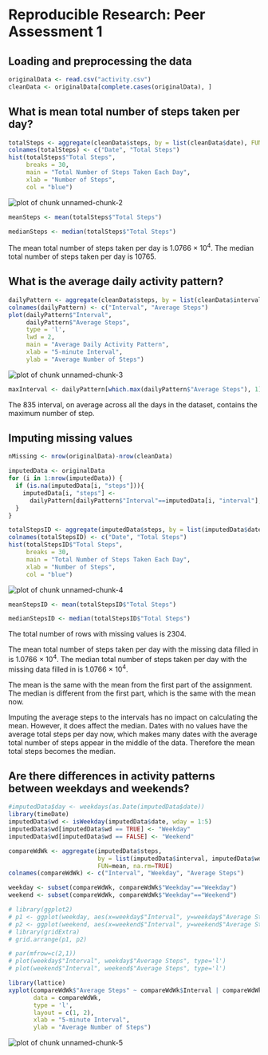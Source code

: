 # Reproducible Research: Peer Assessment 1


## Loading and preprocessing the data

```r
originalData <- read.csv("activity.csv")
cleanData <- originalData[complete.cases(originalData), ]
```


## What is mean total number of steps taken per day?

```r
totalSteps <- aggregate(cleanData$steps, by = list(cleanData$date), FUN=sum, na.rm=TRUE)
colnames(totalSteps) <- c("Date", "Total Steps")
hist(totalSteps$"Total Steps", 
     breaks = 30, 
     main = "Total Number of Steps Taken Each Day", 
     xlab = "Number of Steps", 
     col = "blue")
```

![plot of chunk unnamed-chunk-2](figure/unnamed-chunk-2.png) 

```r
meanSteps <- mean(totalSteps$"Total Steps")

medianSteps <- median(totalSteps$"Total Steps")
```

The mean total number of steps taken per day is 1.0766 &times; 10<sup>4</sup>.
The median total number of steps taken per day is 10765.


## What is the average daily activity pattern?

```r
dailyPattern <- aggregate(cleanData$steps, by = list(cleanData$interval), FUN=mean, na.rm=TRUE)
colnames(dailyPattern) <- c("Interval", "Average Steps")
plot(dailyPattern$"Interval", 
     dailyPattern$"Average Steps", 
     type = 'l', 
     lwd = 2, 
     main = "Average Daily Activity Pattern", 
     xlab = "5-minute Interval", 
     ylab = "Average Number of Steps")
```

![plot of chunk unnamed-chunk-3](figure/unnamed-chunk-3.png) 

```r
maxInterval <- dailyPattern[which.max(dailyPattern$"Average Steps"), 1]
```

The 835 interval, on average across all the days in the dataset, contains the maximum number of step.


## Imputing missing values

```r
nMissing <- nrow(originalData)-nrow(cleanData)

imputedData <- originalData
for (i in 1:nrow(imputedData)) {
  if (is.na(imputedData[i, "steps"])){
    imputedData[i, "steps"] <- 
      dailyPattern[dailyPattern$"Interval"==imputedData[i, "interval"], "Average Steps"]
  }
}

totalStepsID <- aggregate(imputedData$steps, by = list(imputedData$date), FUN=sum, na.rm=TRUE)
colnames(totalStepsID) <- c("Date", "Total Steps")
hist(totalStepsID$"Total Steps", 
     breaks = 30, 
     main = "Total Number of Steps Taken Each Day", 
     xlab = "Number of Steps", 
     col = "blue")
```

![plot of chunk unnamed-chunk-4](figure/unnamed-chunk-4.png) 

```r
meanStepsID <- mean(totalStepsID$"Total Steps")

medianStepsID <- median(totalStepsID$"Total Steps")
```

The total number of rows with missing values is 2304.

The mean total number of steps taken per day with the missing data filled in is 1.0766 &times; 10<sup>4</sup>.
The median total number of steps taken per day with the missing data filled in is 1.0766 &times; 10<sup>4</sup>.

The mean is the same with the mean from the first part of the assignment. The median is different from the first part, which is the same with the mean now.

Imputing the average steps to the intervals has no impact on calculating the mean. However, it does affect the median. Dates with no values have the average total steps per day now, which makes many dates with the average total number of steps appear in the middle of the data. Therefore the mean total steps becomes the median.


## Are there differences in activity patterns between weekdays and weekends?

```r
#imputedData$day <- weekdays(as.Date(imputedData$date))
library(timeDate)
imputedData$wd <- isWeekday(imputedData$date, wday = 1:5)
imputedData$wd[imputedData$wd == TRUE] <- "Weekday"
imputedData$wd[imputedData$wd == FALSE] <- "Weekend"

compareWdWk <- aggregate(imputedData$steps, 
                         by = list(imputedData$interval, imputedData$wd), 
                         FUN=mean, na.rm=TRUE)
colnames(compareWdWk) <- c("Interval", "Weekday", "Average Steps")

weekday <- subset(compareWdWk, compareWdWk$"Weekday"=="Weekday")
weekend <- subset(compareWdWk, compareWdWk$"Weekday"=="Weekend")

# library(ggplot2)
# p1 <- ggplot(weekday, aes(x=weekday$"Interval", y=weekday$"Average Steps")) + geom_line()
# p2 <- ggplot(weekend, aes(x=weekend$"Interval", y=weekend$"Average Steps")) + geom_line()
# library(gridExtra)
# grid.arrange(p1, p2)

# par(mfrow=c(2,1))
# plot(weekday$"Interval", weekday$"Average Steps", type='l')
# plot(weekend$"Interval", weekend$"Average Steps", type='l')

library(lattice)
xyplot(compareWdWk$"Average Steps" ~ compareWdWk$Interval | compareWdWk$Weekday, 
       data = compareWdWk, 
       type = 'l', 
       layout = c(1, 2), 
       xlab = "5-minute Interval", 
       ylab = "Average Number of Steps")
```

![plot of chunk unnamed-chunk-5](figure/unnamed-chunk-5.png) 





